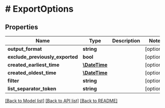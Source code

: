 # # ExportOptions

## Properties

Name | Type | Description | Notes
------------ | ------------- | ------------- | -------------
**output_format** | **string** |  | [optional] 
**exclude_previously_exported** | **bool** |  | [optional] 
**created_earliest_time** | [**\DateTime**](\DateTime) |  | [optional] 
**created_oldest_time** | [**\DateTime**](\DateTime) |  | [optional] 
**filter** | **string** |  | [optional] 
**list_separator_token** | **string** |  | [optional] 

[[Back to Model list]](../../README#documentation-for-models) [[Back to API list]](../../README#documentation-for-api-endpoints) [[Back to README]](../../README)


